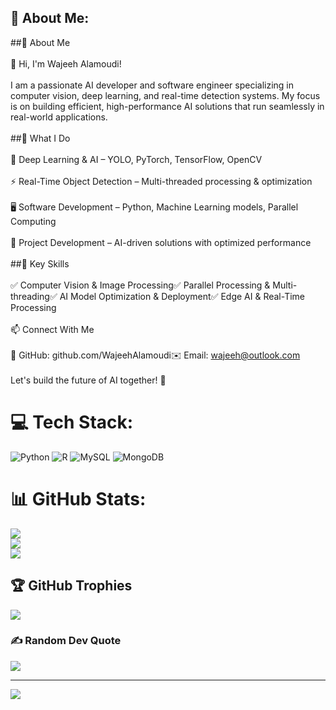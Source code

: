 ## 💫 About Me:
##🚀 About Me<br><br>👋 Hi, I'm Wajeeh Alamoudi!<br><br>I am a passionate AI developer and software engineer specializing in computer vision, deep learning, and real-time detection systems. My focus is on building efficient, high-performance AI solutions that run seamlessly in real-world applications.<br><br>##🔹 What I Do<br><br>🧠 Deep Learning & AI – YOLO, PyTorch, TensorFlow, OpenCV<br><br>⚡ Real-Time Object Detection – Multi-threaded processing & optimization<br><br>🖥️ Software Development – Python, Machine Learning models, Parallel Computing<br><br>🚀 Project Development – AI-driven solutions with optimized performance<br><br>##🌟 Key Skills<br><br>✅ Computer Vision & Image Processing✅ Parallel Processing & Multi-threading✅ AI Model Optimization & Deployment✅ Edge AI & Real-Time Processing<br><br>📫 Connect With Me<br><br>💼 GitHub: github.com/WajeehAlamoudi✉️ Email: wajeeh@outlook.com<br><br>Let's build the future of AI together! 🚀


# 💻 Tech Stack:
![Python](https://img.shields.io/badge/python-3670A0?style=for-the-badge&logo=python&logoColor=ffdd54) ![R](https://img.shields.io/badge/r-%23276DC3.svg?style=for-the-badge&logo=r&logoColor=white) ![MySQL](https://img.shields.io/badge/mysql-4479A1.svg?style=for-the-badge&logo=mysql&logoColor=white) ![MongoDB](https://img.shields.io/badge/MongoDB-%234ea94b.svg?style=for-the-badge&logo=mongodb&logoColor=white)
# 📊 GitHub Stats:
![](https://github-readme-stats.vercel.app/api?username=WajeehAlamoudi&theme=dark&hide_border=false&include_all_commits=true&count_private=false)<br/>
![](https://nirzak-streak-stats.vercel.app/?user=WajeehAlamoudi&theme=dark&hide_border=false)<br/>
![](https://github-readme-stats.vercel.app/api/top-langs/?username=WajeehAlamoudi&theme=dark&hide_border=false&include_all_commits=true&count_private=false&layout=compact)

## 🏆 GitHub Trophies
![](https://github-profile-trophy.vercel.app/?username=WajeehAlamoudi&theme=radical&no-frame=false&no-bg=true&margin-w=4)

### ✍️ Random Dev Quote
![](https://quotes-github-readme.vercel.app/api?type=vetical&theme=light)

---
[![](https://visitcount.itsvg.in/api?id=WajeehAlamoudi&icon=0&color=0)](https://visitcount.itsvg.in)

<!-- Proudly created with GPRM ( https://gprm.itsvg.in ) -->
